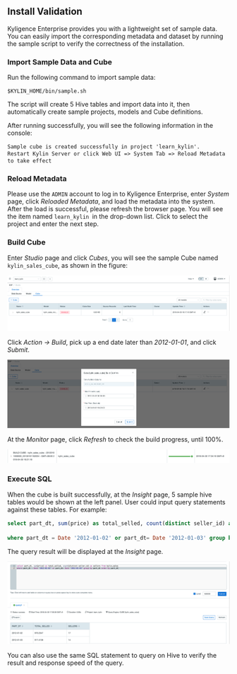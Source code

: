 ## Install Validation

Kyligence Enterprise provides you with a lightweight set of sample data. You can easily import the corresponding metadata and dataset by running the sample script to verify the correctness of the installation.

### Import Sample Data and Cube

Run the following command to import sample data:

```shell
$KYLIN_HOME/bin/sample.sh
```

The script will create 5 Hive tables and import data into it, then automatically create sample projects, models and Cube definitions.

After running successfully, you will see the following information in the console:

```shell
Sample cube is created successfully in project 'learn_kylin'.
Restart Kylin Server or click Web UI => System Tab => Reload Metadata to take effect
```

### Reload Metadata

Please use the `ADMIN` account to log in to Kyligence Enterprise, enter *System* page, click *Reloaded Metadata*, and load the metadata into the system. After the load is successful, please refresh the browser page. You will see the item named `learn_kylin `in the drop-down list. Click to select the project and enter the next step.

### Build Cube

Enter *Studio* page and click *Cubes*, you will see the sample Cube named `kylin_sales_cube`, as shown in the figure:

![](images/kap_learn_kylin.png)

Click *Action -> Build*, pick up a end date later than *2012-01-01*, and click *Submit*.

![](images/kap_build_cube.png)

At the *Monitor* page, click *Refresh* to check the build progress, until 100%.

![](images/insight.png)

### Execute SQL

When the cube is built successfully, at the *Insight* page, 5 sample hive tables would be shown at the left panel. User could input query statements against these tables. For example: 

```sql
select part_dt, sum(price) as total_selled, count(distinct seller_id) as sellers from kylin_sales

where part_dt = Date '2012-01-02' or part_dt= Date '2012-01-03' group by part_dt order by part_dt
```

The query result will be displayed at the *Insight* page.

![](images/kap_query_result.png)

You can also use the same SQL statement to query on Hive to verify the result and response speed of the query.